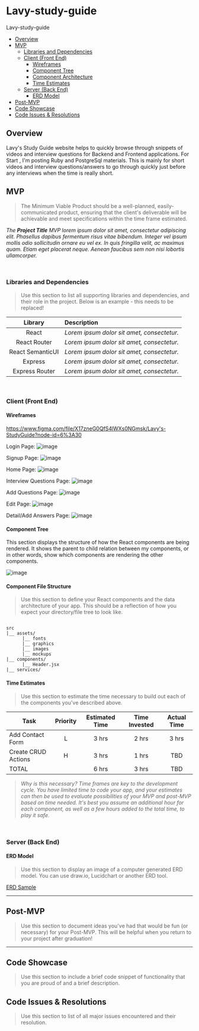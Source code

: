 # Lavy-study-guide
Lavy-study-guide

- [Overview](#overview)
- [MVP](#mvp)
  - [Libraries and Dependencies](#libraries-and-dependencies)
  - [Client (Front End)](#client-front-end)
    - [Wireframes](#wireframes)
    - [Component Tree](#component-tree)
    - [Component Architecture](#component-architecture)
    - [Time Estimates](#time-estimates)
  - [Server (Back End)](#server-back-end)
    - [ERD Model](#erd-model)
- [Post-MVP](#post-mvp)
- [Code Showcase](#code-showcase)
- [Code Issues & Resolutions](#code-issues--resolutions)

## Overview
Lavy's Study Guide website helps to quickly browse through snippets of videos and interview questions for Backend and Frontend applications. For Start , I'm posting Ruby and PostgreSql materials. This is mainly for short videos and interview questions/answers to go through quickly just before any interviews when the time is really short.

## MVP

> The Minimum Viable Product should be a well-planned, easily-communicated product, ensuring that the client's deliverable will be achievable and meet specifications within the time frame estimated.

_The **Project Title** MVP lorem ipsum dolor sit amet, consectetur adipiscing elit. Phasellus dapibus fermentum risus vitae bibendum. Integer vel ipsum mollis odio sollicitudin ornare eu vel ex. In quis fringilla velit, ac maximus quam. Etiam eget placerat neque. Aenean faucibus sem non nisi lobortis ullamcorper._

<br>

### Libraries and Dependencies

> Use this section to list all supporting libraries and dependencies, and their role in the project. Below is an example - this needs to be replaced!

|     Library      | Description                                |
| :--------------: | :----------------------------------------- |
|      React       | _Lorem ipsum dolor sit amet, consectetur._ |
|   React Router   | _Lorem ipsum dolor sit amet, consectetur._ |
| React SemanticUI | _Lorem ipsum dolor sit amet, consectetur._ |
|     Express      | _Lorem ipsum dolor sit amet, consectetur._ |
|  Express Router  | _Lorem ipsum dolor sit amet, consectetur._ |

<br>

### Client (Front End)

#### Wireframes
https://www.figma.com/file/X17zneG0QfS4lWXs0NGmsk/Lavy's-StudyGuide?node-id=6%3A30

Login Page:
![image](https://user-images.githubusercontent.com/84349667/129055936-0ab861e1-15bc-4754-8da1-43d281991270.png)


Signup Page:
![image](https://user-images.githubusercontent.com/84349667/129056067-6c4ac8f3-07e7-4aa7-8a89-ae4cd8122073.png)


Home Page:
![image](https://user-images.githubusercontent.com/84349667/129056139-387423a7-9571-4ab2-a5e5-75a938e6b50d.png)


Interview Questions Page:
![image](https://user-images.githubusercontent.com/84349667/129059987-c81452ad-05f8-45b1-928b-4b08e87bbb58.png)


Add Questions Page:
![image](https://user-images.githubusercontent.com/84349667/129056432-88b1eec0-dd34-45b5-9441-a0a33882457e.png)


Edit Page:
![image](https://user-images.githubusercontent.com/84349667/129056513-393599f0-c17c-4a65-b923-4cb8530f3472.png)


Detail/Add Answers Page:
![image](https://user-images.githubusercontent.com/84349667/129056576-8de1bfce-18e7-4b4c-a6f1-53ed5316e522.png)



#### Component Tree
This section displays the structure of how the React components are being rendered. It shows the parent to child relation between my components, or in other words, show which components are rendering the other components.

![image](https://user-images.githubusercontent.com/84349667/129062104-1b9ffd0e-6563-4bfe-a00c-39ca9ca1ee41.png)


#### Component File Structure

> Use this section to define your React components and the data architecture of your app. This should be a reflection of how you expect your directory/file tree to look like. 

``` structure

src
|__ assets/
      |__ fonts
      |__ graphics
      |__ images
      |__ mockups
|__ components/
      |__ Header.jsx
|__ services/

```

#### Time Estimates

> Use this section to estimate the time necessary to build out each of the components you've described above.

| Task                | Priority | Estimated Time | Time Invested | Actual Time |
| ------------------- | :------: | :------------: | :-----------: | :---------: |
| Add Contact Form    |    L     |     3 hrs      |     2 hrs     |    3 hrs    |
| Create CRUD Actions |    H     |     3 hrs      |     1 hrs     |     TBD     |
| TOTAL               |          |     6 hrs      |     3 hrs     |     TBD     |

> _Why is this necessary? Time frames are key to the development cycle. You have limited time to code your app, and your estimates can then be used to evaluate possibilities of your MVP and post-MVP based on time needed. It's best you assume an additional hour for each component, as well as a few hours added to the total time, to play it safe._

<br>

### Server (Back End)

#### ERD Model

> Use this section to display an image of a computer generated ERD model. You can use draw.io, Lucidchart or another ERD tool.

[ERD Sample](https://drive.google.com/file/d/1kLyQTZqfcA4jjKWQexfEkG2UspyclK8Q/view)
<br>

***

## Post-MVP

> Use this section to document ideas you've had that would be fun (or necessary) for your Post-MVP. This will be helpful when you return to your project after graduation!

***

## Code Showcase

> Use this section to include a brief code snippet of functionality that you are proud of and a brief description.

## Code Issues & Resolutions

> Use this section to list of all major issues encountered and their resolution.

